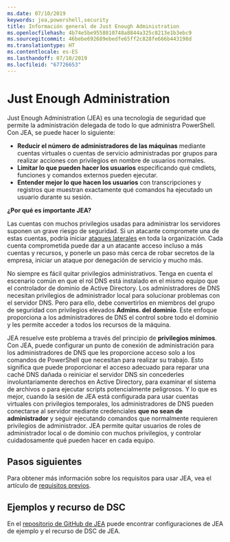 ```yaml
---
ms.date: 07/10/2019
keywords: jea,powershell,security
title: Información general de Just Enough Administration
ms.openlocfilehash: 4b74e5be9558810748a8844a325c8213e1b3ebc9
ms.sourcegitcommit: 46bebe692689ebedfe65ff2c828fe666b443198d
ms.translationtype: HT
ms.contentlocale: es-ES
ms.lasthandoff: 07/10/2019
ms.locfileid: "67726653"
---
```

# <a name="just-enough-administration"></a>Just Enough Administration

Just Enough Administration (JEA) es una tecnología de seguridad que permite la administración delegada de todo lo que administra PowerShell. Con JEA, se puede hacer lo siguiente:

- **Reducir el número de administradores de las máquinas** mediante cuentas virtuales o cuentas de servicio administradas por grupos para realizar acciones con privilegios en nombre de usuarios normales.
- **Limitar lo que pueden hacer los usuarios** especificando qué cmdlets, funciones y comandos externos pueden ejecutar.
- **Entender mejor lo que hacen los usuarios** con transcripciones y registros que muestran exactamente qué comandos ha ejecutado un usuario durante su sesión.

**¿Por qué es importante JEA?**

Las cuentas con muchos privilegios usadas para administrar los servidores suponen un grave riesgo de seguridad. Si un atacante compromete una de estas cuentas, podría iniciar [ataques laterales](https://aka.ms/pth) en toda la organización. Cada cuenta comprometida puede dar a un atacante acceso incluso a más cuentas y recursos, y ponerle un paso más cerca de robar secretos de la empresa, iniciar un ataque por denegación de servicio y mucho más.

No siempre es fácil quitar privilegios administrativos. Tenga en cuenta el escenario común en que el rol DNS está instalado en el mismo equipo que el controlador de dominio de Active Directory. Los administradores de DNS necesitan privilegios de administrador local para solucionar problemas con el servidor DNS. Pero para ello, debe convertirlos en miembros del grupo de seguridad con privilegios elevados **Admins. del dominio**. Este enfoque proporciona a los administradores de DNS el control sobre todo el dominio y les permite acceder a todos los recursos de la máquina.

JEA resuelve este problema a través del principio de **privilegios mínimos**. Con JEA, puede configurar un punto de conexión de administración para los administradores de DNS que les proporcione acceso solo a los comandos de PowerShell que necesitan para realizar su trabajo. Esto significa que puede proporcionar el acceso adecuado para reparar una caché DNS dañada o reiniciar el servidor DNS sin concederles involuntariamente derechos en Active Directory, para examinar el sistema de archivos o para ejecutar scripts potencialmente peligrosos. Y lo que es mejor, cuando la sesión de JEA está configurada para usar cuentas virtuales con privilegios temporales, los administradores de DNS pueden conectarse al servidor mediante credenciales **que no sean de administrador** y seguir ejecutando comandos que normalmente requieren privilegios de administrador. JEA permite quitar usuarios de roles de administrador local o de dominio con muchos privilegios, y controlar cuidadosamente qué pueden hacer en cada equipo.

## <a name="next-steps"></a>Pasos siguientes

Para obtener más información sobre los requisitos para usar JEA, vea el artículo de [requisitos previos](prerequisites.md).

## <a name="samples-and-dsc-resource"></a>Ejemplos y recurso de DSC

En el [repositorio de GitHub de JEA](https://github.com/PowerShell/JEA) puede encontrar configuraciones de JEA de ejemplo y el recurso de DSC de JEA.
